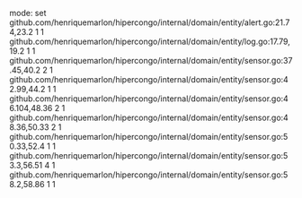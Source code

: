 mode: set
github.com/henriquemarlon/hipercongo/internal/domain/entity/alert.go:21.74,23.2 1 1
github.com/henriquemarlon/hipercongo/internal/domain/entity/log.go:17.79,19.2 1 1
github.com/henriquemarlon/hipercongo/internal/domain/entity/sensor.go:37.45,40.2 2 1
github.com/henriquemarlon/hipercongo/internal/domain/entity/sensor.go:42.99,44.2 1 1
github.com/henriquemarlon/hipercongo/internal/domain/entity/sensor.go:46.104,48.36 2 1
github.com/henriquemarlon/hipercongo/internal/domain/entity/sensor.go:48.36,50.33 2 1
github.com/henriquemarlon/hipercongo/internal/domain/entity/sensor.go:50.33,52.4 1 1
github.com/henriquemarlon/hipercongo/internal/domain/entity/sensor.go:53.3,56.51 4 1
github.com/henriquemarlon/hipercongo/internal/domain/entity/sensor.go:58.2,58.86 1 1
